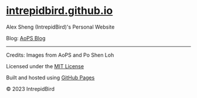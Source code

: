 # [intrepidbird.github.io](https://intrepidbird.github.io)

Alex Sheng (IntrepidBird)'s Personal Website

Blog: [AoPS Blog](https://artofproblemsolving.com/community/c3616023)

------------------------------------------------------------------------------

Credits: Images from AoPS and Po Shen Loh

Licensed under the [MIT License](https://opensource.org/license/mit/)

Built and hosted using [GitHub Pages](https://pages.github.com/)

© 2023 IntrepidBird
